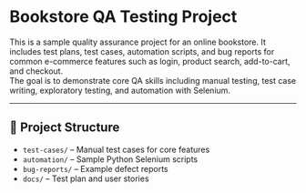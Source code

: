 # Bookstore QA Testing Project

This is a sample quality assurance project for an online bookstore. It includes test plans, test cases, automation scripts, and bug reports for common e-commerce features such as login, product search, add-to-cart, and checkout.  
The goal is to demonstrate core QA skills including manual testing, test case writing, exploratory testing, and automation with Selenium.

---

## 📁 Project Structure

- `test-cases/` – Manual test cases for core features
- `automation/` – Sample Python Selenium scripts
- `bug-reports/` – Example defect reports
- `docs/` – Test plan and user stories
